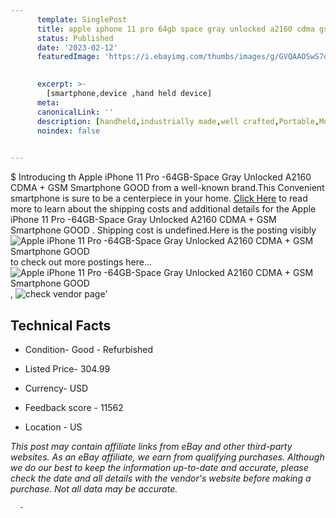 ```yaml
---
      template: SinglePost
      title: apple iphone 11 pro 64gb space gray unlocked a2160 cdma gsm smartphone good 
      status: Published
      date: '2023-02-12'
      featuredImage: 'https://i.ebayimg.com/thumbs/images/g/GVQAAOSwS7diDXSp/s-l225.jpg'
       

      excerpt: >-
        [smartphone,device ,hand held device]
      meta:
      canonicalLink: ''
      description: [handheld,industrially made,well crafted,Portable,Mobile,Compact,Convenient,Lightweight,Maneuverable,Man-portable,Miniature,Carriable,Hand-held,Light,Holdable,Transportable,Mobile device,Pocket-sized,On-the-go,Wireless,Cordless,Compact size,Convenient size, smartphone,device ,hand held device]
      noindex: false
      

---
```

$
      Introducing th Apple iPhone 11 Pro -64GB-Space Gray Unlocked A2160 CDMA + GSM Smartphone GOOD  from a well-known brand.This Convenient smartphone is sure to be a centerpiece in your home. [Click Here](https://www.ebay.com/itm/225223714792?hash=item34706127e8%3Ag%3AGVQAAOSwS7diDXSp&mkevt=1&mkcid=1&mkrid=711-53200-19255-0&campid=%253CePNCampaignId%253E&customid=%253CreferenceId%253E&toolid=10049) to read more to learn about the shipping costs and additional details for the Apple iPhone 11 Pro -64GB-Space Gray Unlocked A2160 CDMA + GSM Smartphone GOOD . Shipping cost is undefined.Here is the posting visibly ![Apple iPhone 11 Pro -64GB-Space Gray Unlocked A2160 CDMA + GSM Smartphone GOOD ](https://i.ebayimg.com/thumbs/images/g/GVQAAOSwS7diDXSp/s-l225.jpg) to check out more postings here... ![Apple iPhone 11 Pro -64GB-Space Gray Unlocked A2160 CDMA + GSM Smartphone GOOD ](https://i.ebayimg.com/images/g/GVQAAOSwS7diDXSp/s-l1200.jpg), ![check vendor page](https://origin-galleryplus.ebayimg.com/ws/web/225223714792_2_0_1/225x225.jpg)'

      

 ## Technical Facts 



     
      

 - Condition- Good - Refurbished 


      

 - Listed Price- 304.99 


      

 - Currency- USD 


      

 - Feedback score - 11562 


      

 - Location - US 


      
      

 *_This post may contain affiliate links from eBay and other third-party websites. As an eBay affiliate, we earn from qualifying purchases. Although we do our best to keep the information up-to-date and accurate, please check the date and all details with the vendor's website before making a purchase. Not all data may be accurate._*




      -
